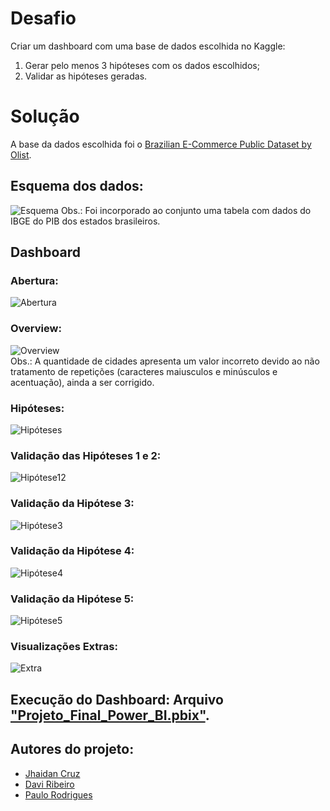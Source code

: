# Desafio
Criar um dashboard com uma base de dados escolhida no Kaggle:<br>
1. Gerar pelo menos 3 hipóteses com os dados escolhidos;<br>
2. Validar as hipóteses geradas.<br>
# Solução
A base da dados escolhida foi o [Brazilian E-Commerce Public Dataset by Olist](https://www.kaggle.com/datasets/olistbr/brazilian-ecommerce).
## Esquema dos dados:
![Esquema](https://i.imgur.com/HRhd2Y0.png)
Obs.: Foi incorporado ao conjunto uma tabela com dados do IBGE do PIB dos estados brasileiros.<br>
## Dashboard
### Abertura:<br>
![Abertura](https://user-images.githubusercontent.com/94374033/216998946-dbedf787-0c96-4966-9883-671a4867c258.png)<br>
### Overview:<br>
![Overview](https://user-images.githubusercontent.com/94374033/216998963-702412b0-a688-48c1-b644-7a94395214d8.png)<br>
Obs.: A quantidade de cidades apresenta um valor incorreto devido ao não tratamento de repetições (caracteres maiusculos e minúsculos e acentuação), ainda a ser corrigido.<br>
### Hipóteses:<br>
![Hipóteses](https://user-images.githubusercontent.com/94374033/216998961-c8b34cd2-e2e5-4254-94bb-4cd3776a8693.png)<br>
### Validação das Hipóteses 1 e 2:<br>
![Hipótese12](https://user-images.githubusercontent.com/94374033/216998960-19bba2fe-dba2-490b-9db1-24d98337ac2b.png)<br>
### Validação da Hipótese 3:<br>
![Hipótese3](https://user-images.githubusercontent.com/94374033/216998952-7e90debd-e1ff-4c9b-974c-3261c98a9465.png)<br>
### Validação da Hipótese 4:<br>
![Hipótese4](https://user-images.githubusercontent.com/94374033/216998957-1eeb6536-1e0c-4ef0-ba3f-d212df5441be.png)<br>
### Validação da Hipótese 5:<br>
![Hipótese5](https://user-images.githubusercontent.com/94374033/216998958-9493aab9-da6e-4505-ab23-6d5419759e14.png)<br>
### Visualizações Extras:<br>
![Extra](https://user-images.githubusercontent.com/94374033/216998951-6c244a52-6c85-438e-95f0-817907692f81.png)<br>
## Execução do Dashboard: Arquivo ["Projeto_Final_Power_BI.pbix"](https://drive.google.com/file/d/1_K9AofIp0851G52kpbCuqn8qT3A6zKLK/view?usp=sharing).<br>
## Autores do projeto:
- [Jhaidan Cruz](https://github.com/jhaidan42)
- [Davi Ribeiro](https://github.com/davirpp)
- [Paulo Rodrigues](https://github.com/PauloHenriqueRod)

